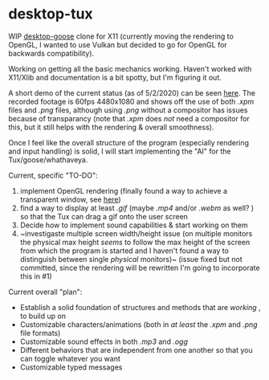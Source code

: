 # desktop-tux
 WIP [desktop-goose](https://samperson.itch.io/desktop-goose) clone for X11 (currently moving the rendering to OpenGL, I wanted to use Vulkan but decided to go for OpenGL for backwards compatibility). 
 
 Working on getting all the basic mechanics working. Haven't worked with X11/Xlib and documentation is a bit spotty, but I'm figuring it out.  

A short demo of the current status (as of 5/2/2020) can be seen [here](https://github.com/pastapojken/desktop-tux/blob/screenshots/2020-02-05.mp4). 
The recorded footage is 60fps 4480x1080 and shows off the use of both _.xpm_ files and _.png_ files, although using _.png_ without a compositor has issues because of transparancy (note that _.xpm_ does *not* need a compositor for this, but it still helps with the rendering & overall smoothness). 

Once I feel like the overall structure of the program (especially rendering and input handling) is solid, I will start implementing the "AI" for the Tux/goose/whathaveya.

Current, specific "TO-DO":
1. implement OpenGL rendering (finally found a way to achieve a transparent window, see [here](https://github.com/datenwolf/codesamples/blob/master/samples/OpenGL/x11xcb_opengl/x11xcb_opengl.c))
2. find a way to display at least _.gif_ (maybe _.mp4_ and/or _.webm_ as well? ) so that the Tux can drag a gif onto the user screen
3. Decide how to implement sound capabilities & start working on them
4. ~investigaste multiple screen width/height issue (on multiple monitors the physical max height _seems_ to follow the max height of the screen from which the program is started and I haven't found a way to distinguish between single _physical_ monitors)~ (issue fixed but not committed, since the rendering will be rewritten I'm going to incorporate this in #1)  

Current overall "plan":
* Establish a solid foundation of structures and methods that are _working_ , to build up on
* Customizable characters/animations (both in _at least_ the _.xpm_ and _.png_ file formats)
* Customizable sound effects in both _.mp3_ and _.ogg_
* Different behaviors that are independent from one another so that you can toggle whatever you want
* Customizable typed messages
